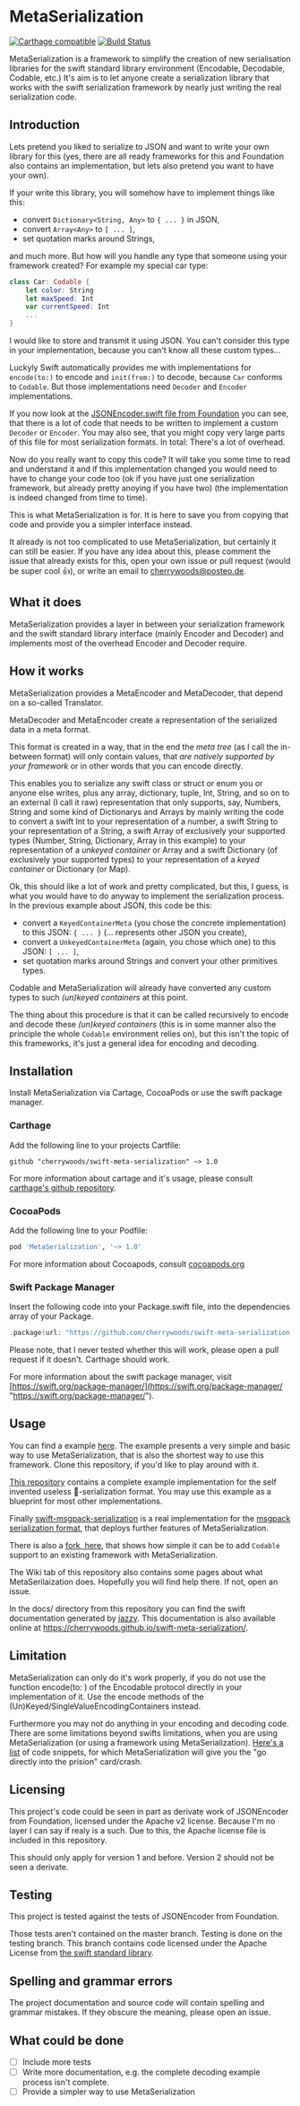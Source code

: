 # MetaSerialization
[![Carthage compatible](https://img.shields.io/badge/Carthage-compatible-4BC51D.svg?style=flat)](https://github.com/Carthage/Carthage)
[![Build Status](https://travis-ci.org/cherrywoods/swift-meta-serialization.svg?branch=testing)](https://travis-ci.org/cherrywoods/swift-meta-serialization)

MetaSerialization is a framework to simplify the creation of new serialisation libraries for the swift standard library environment (Encodable, Decodable, Codable, etc.)
It's aim is to let anyone create a serialization library that works with the swift serialization framework by nearly just writing the real serialization code.

## Introduction
Lets pretend you liked to serialize to JSON and want to write your own library for this (yes, there are all ready frameworks for this and Foundation also contains an implementation, but lets also pretend you want to have your own).

If your write this library, you will somehow have to implement things like this:

* convert `Dictionary<String, Any>` to `{ ... }` in JSON,
* convert `Array<Any>` to `[ ... ]`,
* set quotation marks around Strings,

and much more. But how will you handle any type that someone using your framework created? For example my special car type:
``` swift
class Car: Codable {
    let color: String
    let maxSpeed: Int
    var currentSpeed: Int
    ...
}
```
I would like to store and transmit it using JSON. You can't consider this type in your implementation, because you can't know all these custom types...

Luckyly Swift automatically provides me with implementations for `encode(to:)` to encode and `init(from:)` to decode, because `Car` conforms to `Codable`. But those implementations need `Decoder` and `Encoder` implementations.

If you now look at the [JSONEncoder.swift file from Foundation](https://github.com/apple/swift/blob/5.0-dont-hardcode-numbers-in-objc-block-sil/stdlib/public/SDK/Foundation/JSONEncoder.swift) you can see, that there is a lot of code that needs to be written to implement a custom `Decoder` or `Encoder`. You may also see, that you might copy very large parts of this file for most serialization formats. In total: There's a lot of overhead.

Now do you really want to copy this code? It will take you some time to read and understand it and if this implementation changed you would need to have to change your code too (ok if you have just one serialization framework, but already pretty anoying if you have two) (the implementation is indeed changed from time to time).

This is what MetaSerialization is for. It is here to save you from copying that code and provide you a simpler interface instead.

It already is not too complicated to use MetaSerialization, but certainly it can still be easier. If you have any idea about this, please comment the issue that already exists for this, open your own issue or pull request (would be super cool 👍), or write an email to cherrywoods@posteo.de.

## What it does
MetaSerialization provides a layer in between your serialization framework and the swift standard library interface
(mainly Encoder and Decoder) and implements most of the overhead Encoder and Decoder require.

## How it works
MetaSerialization provides a MetaEncoder and MetaDecoder, that depend on a so-called Translator.

MetaDecoder and MetaEncoder create a representation of the serialized data in a meta format.

This format is created in a way, that in the end the *meta tree* (as I call the in-between format) will only contain values, that *are natively supported by your framework* or in other words that you can encode directly.

This enables you to serialize any swift class or struct or enum you or anyone else writes, plus any array, dictionary, tuple, Int, String, and so on to an external (I call it raw) representation that only supports, say, Numbers, String and some kind of Dictionarys and Arrays by mainly writing the code to convert a swift Int to your representation of a number, a swift String to your representation of a String, a swift Array of exclusively your supported types (Number, String, Dictionary, Array in this example) to your representation of a *unkeyed container* or Array and a swift Dictionary (of exclusively your supported types) to your representation of a *keyed container* or Dictionary (or Map).

Ok, this should like a lot of work and pretty complicated, but this, I guess, is what you would have to do anyway to implement the serialization process.
In the previous example about JSON, this code be this:

* convert a `KeyedContainerMeta` (you chose the concrete implementation) to this JSON: `{ ... }` (... represents other JSON you create),
* convert a `UnkeyedContainerMeta` (again, you chose which one) to this JSON: `[ ... ]`,
* set quotation marks around Strings and convert your other primitives types.

Codable and MetaSerialization will already have converted any custom types to such *(un)keyed containers* at this point.

The thing about this procedure is that it can be called recursively to encode and decode these *(un)keyed containers* (this is in some manner also the principle the whole `Codable` environment relies on), but this isn't the topic of this frameworks, it's just a general idea for encoding and decoding.

## Installation
Install MetaSerialization via Cartage, CocoaPods or use the swift package manager.
### Carthage
Add the following line to your projects Cartfile:
```ogdl
github "cherrywoods/swift-meta-serialization" ~> 1.0
```
For more information about cartage and it's usage, please consult [carthage's github repository](https://github.com/Carthage/Carthage "https://github.com/Carthage/Carthage").
### CocoaPods
Add the following line to your Podfile:
```ruby
pod 'MetaSerialization', '~> 1.0'
```
For more information about Cocoapods, consult [cocoapods.org](https://cocoapods.org)
### Swift Package Manager
Insert the following code into your Package.swift file, into the dependencies array of your Package.
```swift
.package(url: "https://github.com/cherrywoods/swift-meta-serialization.git", from: "1.0.0"),
```
Please note, that I never tested whether this will work, please open a pull request if it doesn't. Carthage should work.

For more information about the swift package manager, visit [https://swift.org/package-manager/](https://swift.org/package-manager/ "https://swift.org/package-manager/").

## Usage
You can find a example [here](https://github.com/cherrywoods/swift-meta-serialization/blob/master/Examples/BasicUsage.playground/Contents.swift). The example presents a very simple and basic way to use MetaSerialization, that is also the shortest way to use this framework. Clone this repository, if you'd like to play around with it.

[This repository](https://github.com/cherrywoods/meta-serialization-example) contains a complete example implementation for the self invented useless 🚂-serialization format. You may use this example as a blueprint for most other implementations.

Finally [swift-msgpack-serialization](https://github.com/cherrywoods/swift-msgpack-serialization) is a real implementation for the [msgpack serialization format](msgpack.org), that deploys further features of MetaSerialization.

There is also a [fork, here](https://github.com/cherrywoods/MessagePack.swift/tree/master/Codable%20Support), that shows how simple it can be to add `Codable` support to an existing framework with MetaSerialization.

The Wiki tab of this repository also contains some pages about what MetaSerilaization does. Hopefully you will find help there. If not, open an issue.

In the docs/ directory from this repository you can find the swift documentation generated by [jazzy](https://github.com/realm/jazzy).
This documentation is also available online at https://cherrywoods.github.io/swift-meta-serialization/.

## Limitation
MetaSerialization can only do it's work properly, if you do not use the function encode(to: ) of the Encodable protocol directly in your implementation of it. Use the encode methods of the (Un)Keyed/SingleValueEncodingContainers instead.

Furthermore you may not do anything in your encoding and decoding code. There are some limitations beyond swifts limitations, when you are using MetaSerialization (or using a framework using MetaSerialization). [Here's a list](https://github.com/cherrywoods/swift-meta-serialization/wiki/Illegal-Encoding-or-Decoding-Behaviours) of code snippets, for which MetaSerialization will give you the "go directly into the prision" card/crash.

## Licensing
This project's code could be seen in part as derivate work of JSONEncoder from Foundation, licensed under the Apache v2 license.
Because I'm no layer I can say if realy is a such. Due to this, the Apache license file is included in this repository.

This should only apply for version 1 and before. Version 2 should not be seen a derivate.

## Testing
This project is tested against the tests of JSONEncoder from Foundation.

Those tests aren't contained on the master branch.
Testing is done on the testing branch. This branch contains code licensed under the Apache License from [the swift standard library](https://github.com/apple/swift).

## Spelling and grammar errors
The project documentation and source code will contain spelling and grammar mistakes. If they obscure the meaning, please open an issue.

## What could be done
 - [ ] Include more tests
 - [ ] Write more documentation, e.g. the complete decoding example process isn't complete.
 - [ ] Provide a simpler way to use MetaSerialization
